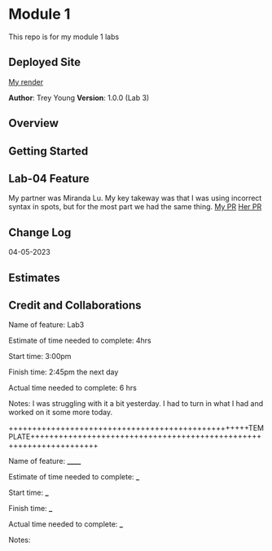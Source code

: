 # Module 1

This repo is for my module 1 labs

## Deployed Site

[My render](https://basic-express-server-9i9y.onrender.com)

**Author**: Trey Young
**Version**: 1.0.0 (Lab 3)

## Overview

## Getting Started

<!-- What are the steps that a user must take in order to build this app on their own machine and get it running? -->

## Lab-04 Feature

My partner was Miranda Lu. My key takeway was that I was using incorrect syntax in spots, but for the most part we had the same thing.
[My PR](https://github.com/mirandalu2020/api-server/pull/4)
[Her PR](https://github.com/goodpudding/api-server/pull/2)

<!-- Provide a detailed description of the application design. What technologies (languages, libraries, etc) you're using, and any other relevant design information. -->

## Change Log

<!-- Use this area to document the iterative changes made to your application as each feature is successfully implemented. Use time stamps. Here's an example:

01-01-2001 4:59pm - Application now has a fully-functional express server, with a GET route for the location resource. -->

04-05-2023

<!-- 03-16-2023 3:59pm - Version 1.0.1-Application now has a fully-functional express server, with a GET route for the location resource. -->

## Estimates

<!-- See below -->

## Credit and Collaborations

Name of feature: Lab3

Estimate of time needed to complete: 4hrs

Start time: 3:00pm

Finish time: 2:45pm the next day

Actual time needed to complete: 6 hrs

Notes: I was struggling with it a bit yesterday. I had to turn in what I had and worked on it some more today.

+++++++++++++++++++++++++++++++++++++++++++++++++++TEMPLATE++++++++++++++++++++++++++++++++++++++++++++++++++++++++++++++++++++

Name of feature: **************\_\_\_\_**************

Estimate of time needed to complete: **\_**

Start time: **\_**

Finish time: **\_**

Actual time needed to complete: **\_**

Notes:
